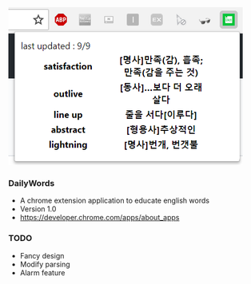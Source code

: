 ![](https://github.com/keicoon/DailyWords/blob/master/images/screenshot.png)

### DailyWords
- A chrome extension application to educate english words
- Version 1.0
- https://developer.chrome.com/apps/about_apps

### TODO
- Fancy design
- Modify parsing
- Alarm feature